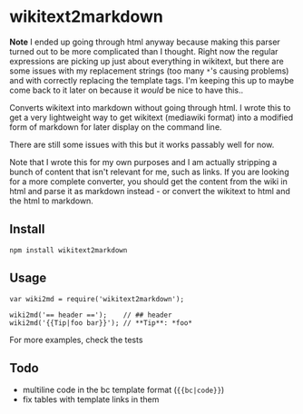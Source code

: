 # wikitext2markdown

**Note** I ended up going through html anyway because making this parser turned out to be more complicated than I thought. Right now the regular expressions are picking up just about everything in wikitext, but there are some issues with my replacement strings (too many `*`'s causing problems) and with correctly replacing the template tags. I'm keeping this up to maybe come back to it later on because it _would_ be nice to have this..

Converts wikitext into markdown without going through html. I wrote this to get a very lightweight way to get wikitext (mediawiki format) into a modified form of markdown for later display on the command line.

There are still some issues with this but it works passably well for now.

Note that I wrote this for my own purposes and I am actually stripping a bunch of content that isn't relevant for me, such as links. If you are looking for a more complete converter, you should get the content from the wiki in html and parse it as markdown instead - or convert the wikitext to html and the html to markdown.

## Install

```
npm install wikitext2markdown
```

## Usage

```
var wiki2md = require('wikitext2markdown');

wiki2md('== header ==');    // ## header
wiki2md('{{Tip|foo bar}}'); // **Tip**: *foo*
```

For more examples, check the tests

## Todo

+ multiline code in the bc template format (`{{bc|code}}`)
+ fix tables with template links in them
